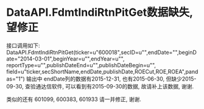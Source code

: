 # DataAPI.FdmtIndiRtnPitGet数据缺失, 望修正

接口调用如下:
DataAPI.FdmtIndiRtnPitGet(ticker=u"600018",secID=u"",endDate="",beginDate="2014-03-01",beginYear=u"",endYear=u"",\
                          reportType=u"",publishDateEnd=u"",publishDateBegin=u"",\
                        field=u"ticker,secShortName,endDate,publishDate,ROECut,ROE,ROEA",pandas="1")
输出中  endDate列的数据有2015-12-31, 也有2015-06-30, 但缺少2015-09-30,
查验通达信软件, 可以看到有2015-09-30的数据,  故请补上该数据, 谢谢.

类似的还有
601099, 600383, 601933
请一并修正, 谢谢.
